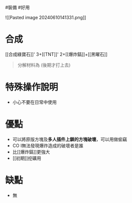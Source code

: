 #裝備 #好用 

![[Pasted image 20240610141331.png]]
# 合成
[[合成綠寶石]]' 3+[[TNT]]' 2+[[爆炸鎬]]+[[黑曜石]]
> 分解材料為
	(後期才打上去)
# 特殊操作說明
- 小心不要在日常中使用
# 優點
- 可以將原版方塊及**多人插件上鎖的方塊破壞**，可以用做偷竊
- CO I無法發現爆炸造成的破壞者是誰
- 比[[爆炸鎬]]更強大
- [[初期]]挖礦用
# 缺點
- 無